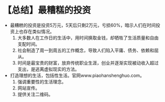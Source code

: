 # 【总结】最糟糕的投资

-   最糟糕的投资是投资5万元，5天后只剩2万元，亏损60%，暗示人们在时间投资上也存在类似情况。
    1.  大多数人在工作日的生活中，用时间换取金钱，却牺牲了生活质量和自由支配时间。
    2.  社会制造了周一到周五的工作概念，导致人们陷入平庸、债务、依赖和屈从。
    3.  时间是最宝贵的财富，放弃传统职业生涯，创业并逐渐实现被动收入超过支出，是逃离虚拟现实的方法。
-   打造理想的生活，包括性生活。官网www.piaohanshenghuo.com。
    1.  强调重要性的生活理念。
    2.  网站宣传。
    3.  提供关注二维码。